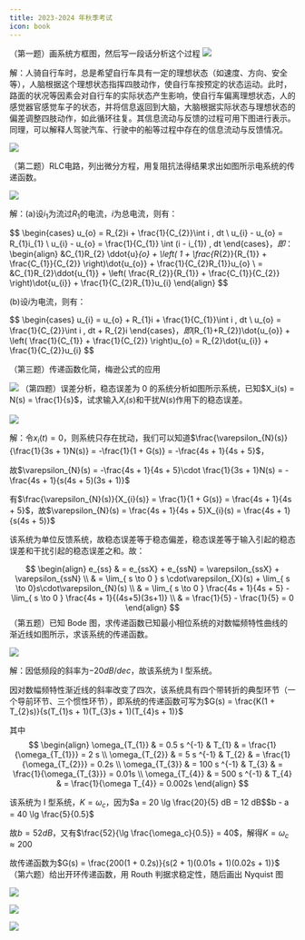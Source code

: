 ```yaml
---
title: 2023-2024 年秋季考试
icon: book
---
```


（第一题）画系统方框图，然后写一段话分析这个过程
![](https://ccviolett-1307804825.cos.ap-shanghai.myqcloud.com/img/202312111335368.png)

解：人骑自行车时，总是希望自行车具有一定的理想状态（如速度、方向、安全等），人脑根据这个理想状态指挥四肢动作，使自行车按预定的状态运动。此时，路面的状况等因素会对自行车的实际状态产生影响，使自行车偏离理想状态，人的感觉器官感觉车子的状态，并将信息返回到大脑，大脑根据实际状态与理想状态的偏差调整四肢动作，如此循环往复。其信息流动与反馈的过程可用下图进行表示。同理，可以解释人驾驶汽车、行驶中的船等过程中存在的信息流动与反馈情况。

![](https://ccviolett-1307804825.cos.ap-shanghai.myqcloud.com/img/202312102310154.jpeg)

（第二题）RLC电路，列出微分方程，用复阻抗法得结果求出如图所示电系统的传递函数。

![](https://ccviolett-1307804825.cos.ap-shanghai.myqcloud.com/img/202312102310159.png)

解：(a)设$i_1$为流过$R_1$的电流，$i$为总电流，则有：

$$
\begin{cases}
u_{o} = R_{2}i + \frac{1}{C_{2}}\int i \, dt  \\
u_{i} - u_{o} = R_{1}i_{1} \\
u_{i} - u_{o} = \frac{1}{C_{1}} \int (i - i_{1}) \, dt 
\end{cases}$，即：$\begin{align}
&C_{1}R_{2} \ddot{u}_{o} + \left( 1 + \frac{R_{2}}{R_{1}} + \frac{C_{1}}{C_{2}} \right)\dot{u_{o}} + \frac{1}{C_{2}R_{1}}u_{o}  \\
= &C_{1}R_{2}\ddot{u_{1}} + \left( \frac{R_{2}}{R_{1}} + \frac{C_{1}}{C_{2}} \right)\dot{u_{i}} + \frac{1}{C_{2}R_{1}}u_{i}
\end{align}
$$

(b)设$i$为电流，则有：

$$
\begin{cases}
u_{i} = u_{o} + R_{1}i + \frac{1}{C_{1}}\int i \, dt  \\
u_{o} = \frac{1}{C_{2}}\int i \, dt + R_{2}i 
\end{cases}$，即$(R_{1}+R_{2})\dot{u_{o}} + \left( \frac{1}{C_{1}} + \frac{1}{C_{2}} \right)u_{o} = R_{2}\dot{u_{i}} + \frac{1}{C_{2}}u_{i}
$$

（第三题）传递函数化简，梅逊公式的应用

![](https://ccviolett-1307804825.cos.ap-shanghai.myqcloud.com/img/202312111335366.png)
（第四题）误差分析，稳态误差为 0 的系统分析如图所示系统，已知$X_i(s) = N(s) = \frac{1}{s}$，试求输入$X_i(s)$和干扰$N(s)$作用下的稳态误差。

![](https://ccviolett-1307804825.cos.ap-shanghai.myqcloud.com/img/202312102310162.png)

解：令$x_i(t) = 0$，则系统只存在扰动，我们可以知道$\frac{\varepsilon_{N}(s)}{\frac{1}{3s + 1}N(s)} = -\frac{1}{1 + G(s)} = -\frac{4s + 1}{4s + 5}$，

故$\varepsilon_{N}(s) = -\frac{4s + 1}{4s + 5}\cdot \frac{1}{3s + 1}N(s) = -\frac{4s + 1}{s(4s + 5)(3s + 1)}$

有$\frac{\varepsilon_{N}(s)}{X_{i}(s)} = \frac{1}{1 + G(s)} = \frac{4s + 1}{4s + 5}$，故$\varepsilon_{N}(s) = \frac{4s + 1}{4s + 5}X_{i}(s) = \frac{4s + 1}{s(4s + 5)}$

该系统为单位反馈系统，故稳态误差等于稳态偏差，稳态误差等于输入引起的稳态误差和干扰引起的稳态误差之和。故：

$$
\begin{align}
e_{ss}  & = e_{ssX} + e_{ssN} = \varepsilon_{ssX} + \varepsilon_{ssN} \\
	 & = \lim_{ s \to 0 } s \cdot\varepsilon_{X}(s) + \lim_{ s \to 0}s\cdot\varepsilon_{N}(s) \\
	 & = \lim_{ s \to 0 } \frac{4s + 1}{4s + 5} - \lim_{ s \to 0 } \frac{4s + 1}{(4s+5)(3s+1)}  \\
	 & = \frac{1}{5} - \frac{1}{5} = 0
\end{align}
$$
（第五题）已知 Bode 图，求传递函数已知最小相位系统的对数幅频特性曲线的渐近线如图所示，求该系统的传递函数。


![](https://ccviolett-1307804825.cos.ap-shanghai.myqcloud.com/img/202312111335369.png)

解：因低频段的斜率为$-20dB/dec$，故该系统为 I 型系统。

因对数幅频特性渐近线的斜率改变了四次，该系统具有四个带转折的典型环节（一个导前环节、三个惯性环节），即系统的传递函数可写为$G(s) = \frac{K(1 + T_{2}s)}{s(T_{1}s + 1)(T_{3}s + 1)(T_{4}s + 1)}$

其中
$$
\begin{align}
\omega_{T_{1}}  & = 0.5 s ^{-1}    & T_{1}  & = \frac{1}{\omega_{T_{1}}} = 2 s \\
\omega_{T_{2}}  & = 5 s ^{-1} &   T_{2}  & = \frac{1}{\omega_{T_{2}}} = 0.2s \\
\omega_{T_{3}}  & = 100 s ^{-1}  &   T_{3}  & = \frac{1}{\omega_{T_{3}}} = 0.01s \\
\omega_{T_{4}}  & = 500 s ^{-1} &   T_{4}  & = \frac{1}{\omega T_{4}} = 0.002s
\end{align}
$$

该系统为 I 型系统，$K = \omega_c$，因为$a = 20 \lg \frac{20}{5} dB = 12 dB$$b - a = 40 \lg \frac{5}{0.5}$

故$b = 52dB$，又有$\frac{52}{\lg \frac{\omega_c}{0.5}} = 40$，解得$K = \omega_c \approx 200$

故传递函数为$G(s) = \frac{200(1 + 0.2s)}{s(2 + 1)(0.01s + 1)(0.02s + 1)}$
（第六题）给出开环传递函数，用 Routh 判据求稳定性，随后画出 Nyquist 图

![](https://ccviolett-1307804825.cos.ap-shanghai.myqcloud.com/img/202312102310182.png)

![](https://ccviolett-1307804825.cos.ap-shanghai.myqcloud.com/img/202312102310168.png)

![](https://ccviolett-1307804825.cos.ap-shanghai.myqcloud.com/img/202312102310201.png)
